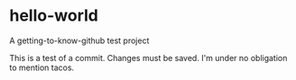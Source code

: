 # hello-world
A getting-to-know-github test project

This is a test of a commit. Changes must be saved.
I'm under no obligation to mention tacos.

